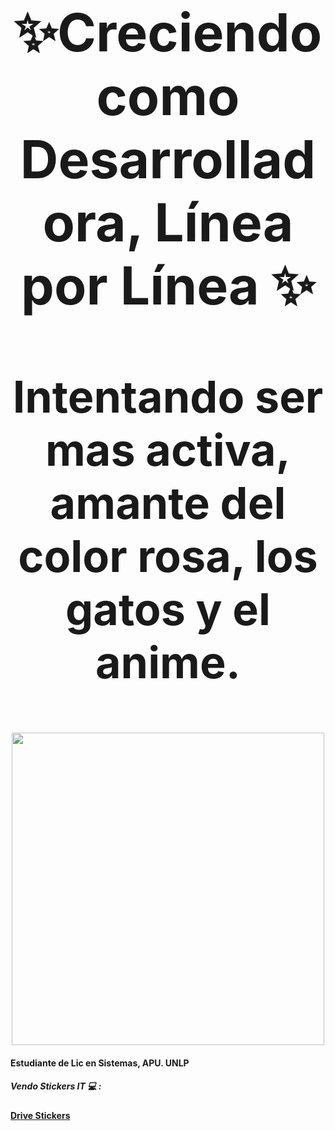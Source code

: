 
<p align="center" style="font-size: 84px;"><strong>✨Creciendo como Desarrolladora, Línea por Línea ✨</strong></p>
<p align="center" style="font-size: 70px;"><strong> Intentando ser mas activa, amante del color rosa, los gatos y el anime.</p>

<div align="center">
    <img src="https://github.com/user-attachments/assets/92a5097d-1588-4d92-86cd-de076764e196" width="500">
</div>



#### Estudiante de Lic en Sistemas, APU. UNLP
##### Vendo Stickers IT 💻 :
#### [Drive Stickers](https://drive.google.com/drive/folders/1nzrGfG1_9-k5Dp8QdMbfXcqo7_Uz2GV7)

<!--
**LauraCuenca/LauraCuenca** is a ✨ _special_ ✨ repository because its `README.md` (this file) appears on your GitHub profile.

Here are some ideas to get you started:

- 🔭 I’m currently working on ...
- 🌱 I’m currently learning ...
- 👯 I’m looking to collaborate on ...
- 🤔 I’m looking for help with ...
- 💬 Ask me about ...
- 📫 How to reach me: ...
- 😄 Pronouns: ...
- ⚡ Fun fact: ...
-->
